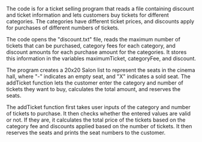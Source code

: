The code is for a ticket selling program that reads a file containing discount and ticket information and lets customers buy tickets for different categories. The categories have different ticket prices, and discounts apply for purchases of different numbers of tickets.

The code opens the "discount.txt" file, reads the maximum number of tickets that can be purchased, category fees for each category, and discount amounts for each purchase amount for the categories. It stores this information in the variables maximumTicket, categoryFee, and discount.

The program creates a 20x20 Salon list to represent the seats in the cinema hall, where "-" indicates an empty seat, and "X" indicates a sold seat. The addTicket function lets the customer enter the category and number of tickets they want to buy, calculates the total amount, and reserves the seats.

The addTicket function first takes user inputs of the category and number of tickets to purchase. It then checks whether the entered values are valid or not. If they are, it calculates the total price of the tickets based on the category fee and discounts applied based on the number of tickets. It then reserves the seats and prints the seat numbers to the customer.
